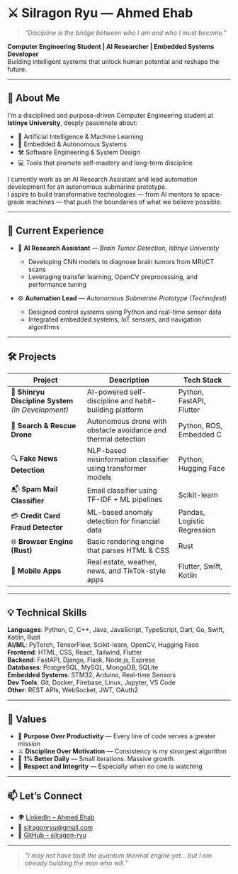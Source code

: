 # ⚔️ Silragon Ryu — Ahmed Ehab

> *"Discipline is the bridge between who I am and who I must become."*

**Computer Engineering Student | AI Researcher | Embedded Systems Developer**  
Building intelligent systems that unlock human potential and reshape the future.

---

## 👤 About Me

I'm a disciplined and purpose-driven Computer Engineering student at **Istinye University**, deeply passionate about:

- 🧠 Artificial Intelligence & Machine Learning  
- 🔧 Embedded & Autonomous Systems  
- 🛠 Software Engineering & System Design  
- 💻 Tools that promote self-mastery and long-term discipline

I currently work as an AI Research Assistant and lead automation development for an autonomous submarine prototype.  
I aspire to build transformative technologies — from AI mentors to space-grade machines — that push the boundaries of what we believe possible.

---

## 🚀 Current Experience

- 🧠 **AI Research Assistant** — *Brain Tumor Detection, Istinye University*  
  - Developing CNN models to diagnose brain tumors from MRI/CT scans  
  - Leveraging transfer learning, OpenCV preprocessing, and performance tuning

- ⚙️ **Automation Lead** — *Autonomous Submarine Prototype (Technofest)*  
  - Designed control systems using Python and real-time sensor data  
  - Integrated embedded systems, IoT sensors, and navigation algorithms

---

## 🛠️ Projects

| Project | Description | Tech Stack |
|--------|-------------|------------|
| 🧘 **Shinryu Discipline System** *(In Development)* | AI-powered self-discipline and habit-building platform | Python, FastAPI, Flutter |
| 📡 **Search & Rescue Drone** | Autonomous drone with obstacle avoidance and thermal detection | Python, ROS, Embedded C |
| 🔍 **Fake News Detection** | NLP-based misinformation classifier using transformer models | Python, Hugging Face |
| 📬 **Spam Mail Classifier** | Email classifier using TF-IDF + ML pipelines | Scikit-learn |
| 💳 **Credit Card Fraud Detector** | ML-based anomaly detection for financial data | Pandas, Logistic Regression |
| 🌐 **Browser Engine (Rust)** | Basic rendering engine that parses HTML & CSS | Rust |
| 📱 **Mobile Apps** | Real estate, weather, news, and TikTok-style apps | Flutter, Swift, Kotlin |

---

## 💡 Technical Skills

**Languages**: Python, C, C++, Java, JavaScript, TypeScript, Dart, Go, Swift, Kotlin, Rust  
**AI/ML**: PyTorch, TensorFlow, Scikit-learn, OpenCV, Hugging Face  
**Frontend**: HTML, CSS, React, Tailwind, Flutter  
**Backend**: FastAPI, Django, Flask, Node.js, Express  
**Databases**: PostgreSQL, MySQL, MongoDB, SQLite  
**Embedded Systems**: STM32, Arduino, Real-time Sensors  
**Dev Tools**: Git, Docker, Firebase, Linux, Jupyter, VS Code  
**Other**: REST APIs, WebSocket, JWT, OAuth2

---

## 🧭 Values

- 🎯 **Purpose Over Productivity** — Every line of code serves a greater mission  
- ⚔️ **Discipline Over Motivation** — Consistency is my strongest algorithm  
- 🌱 **1% Better Daily** — Small iterations. Massive growth.  
- 🤝 **Respect and Integrity** — Especially when no one is watching

---

## 📫 Let’s Connect

- 🌍 [LinkedIn – Ahmed Ehab](https://linkedin.com/in/ahmed-ehab-992920344)  
- 💌 silragonryu@gmail.com  
- 🧠 [GitHub – silragon-ryu](https://github.com/silragon-ryu)

---

> *"I may not have built the quantum thermal engine yet... but I am already building the man who will."*

